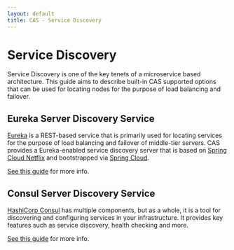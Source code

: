 ```yaml
---
layout: default
title: CAS - Service Discovery
---
```


# Service Discovery

Service Discovery is one of the key tenets of a microservice based architecture. This guide aims to describe built-in CAS supported options that can be used for locating nodes for the purpose of load balancing and failover.

## Eureka Server Discovery Service

[Eureka](https://github.com/Netflix/eureka) is a REST-based service that is primarily  used for locating services for the purpose of load balancing and failover of middle-tier servers. CAS provides a Eureka-enabled service discovery server that is based on [Spring Cloud Netflix](http://cloud.spring.io/spring-cloud-netflix) and bootstrapped via [Spring Cloud](http://cloud.spring.io/spring-cloud-static/spring-cloud.html).

[See this guide](Service-Discovery-Guide-Eureka.html) for more info.

## Consul Server Discovery Service

[HashiCorp Consul](https://www.consul.io) has multiple components, but as a whole, it is a tool for discovering and configuring services in your infrastructure. It provides key features such as service discovery, health checking and more.

[See this guide](Service-Discovery-Guide-Consul.html) for more info.
